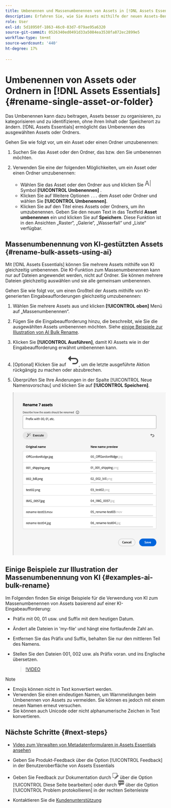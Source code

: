 ```yaml
---
title: Umbenennen und Massenumbenennen von Assets in [!DNL Assets Essentials]
description: Erfahren Sie, wie Sie Assets mithilfe der neuen Assets-Benutzeroberfläche (Assets Essentials) stapelweise umbenennen. Sie bietet die Möglichkeit, mehrere Assets gleichzeitig umzubenennen.
role: User
exl-id: 5d18950f-1863-46c0-83d7-079ae95a6320
source-git-commit: 0526340ed0491d33a5084ea3538fa872ec2899e5
workflow-type: tm+mt
source-wordcount: '440'
ht-degree: 17%

---
```


# Umbenennen von Assets oder Ordnern in [!DNL Assets Essentials] {#rename-single-asset-or-folder}

Das Umbenennen kann dazu beitragen, Assets besser zu organisieren, zu kategorisieren und zu identifizieren, ohne ihren Inhalt oder Speicherort zu ändern. [!DNL Assets Essentials] ermöglicht das Umbenennen des ausgewählten Assets oder Ordners.

Gehen Sie wie folgt vor, um ein Asset oder einen Ordner umzubenennen:

1. Suchen Sie das Asset oder den Ordner, das bzw. den Sie umbenennen möchten.

1. Verwenden Sie eine der folgenden Möglichkeiten, um ein Asset oder einen Ordner umzubenennen:

   * Wählen Sie das Asset oder den Ordner aus und klicken Sie ![ oberen Menü auf ](assets/do-not-localize/rename-icon.png)Symbol **[!UICONTROL Umbenennen]** .
   * Klicken Sie auf Weitere Optionen `...` dem Asset oder Ordner und wählen Sie **[!UICONTROL Umbenennen]**.
   * Klicken Sie auf den Titel eines Assets oder Ordners, um ihn umzubenennen. Geben Sie den neuen Text in das Textfeld **Asset umbenennen** ein und klicken Sie auf **Speichern**. Diese Funktion ist in den Ansichten „Raster“, „Galerie“, „Wasserfall“ und „Liste“ verfügbar.

## Massenumbenennung von KI-gestützten Assets {#rename-bulk-assets-using-ai}

Mit [!DNL Assets Essentials] können Sie mehrere Assets mithilfe von KI gleichzeitig umbenennen. Die KI-Funktion zum Massenumbenennen kann nur auf Dateien angewendet werden, nicht auf Ordner. Sie können mehrere Dateien gleichzeitig auswählen und sie alle gemeinsam umbenennen.

Gehen Sie wie folgt vor, um einen Großteil der Assets mithilfe von KI-generierten Eingabeaufforderungen gleichzeitig umzubenennen:

1. Wählen Sie mehrere Assets aus und klicken **[!UICONTROL oben]** Menü auf „Massenumbenennen“.

1. Fügen Sie die Eingabeaufforderung hinzu, die beschreibt, wie Sie die ausgewählten Assets umbenennen möchten. Siehe [einige Beispiele zur Illustration von AI Bulk Rename](#examples-ai-bulk-rename).

1. Klicken Sie **[!UICONTROL Ausführen]**, damit KI Assets wie in der Eingabeaufforderung erwähnt umbenennen kann.

1. [Optional] Klicken Sie auf ![Symbol „Rückgängig](assets/do-not-localize/undo.svg), um die letzte ausgeführte Aktion rückgängig zu machen oder abzubrechen.

1. Überprüfen Sie Ihre Änderungen in der Spalte [!UICONTROL Neue Namensvorschau] und klicken Sie auf **[!UICONTROL Speichern]**.

   ![AI-Massenumbenennung](assets/ai-bulk-rename.png)

## Einige Beispiele zur Illustration der Massenumbenennung von KI {#examples-ai-bulk-rename}

Im Folgenden finden Sie einige Beispiele für die Verwendung von KI zum Massenumbenennen von Assets basierend auf einer KI-Eingabeaufforderung:

* Präfix mit 00, 01 usw. und Suffix mit dem heutigen Datum.
* Ändert alle Dateien in &#39;my-file&#39; und hängt eine fortlaufende Zahl an.
* Entfernen Sie das Präfix und Suffix, behalten Sie nur den mittleren Teil des Namens.
* Stellen Sie den Dateien 001, 002 usw. als Präfix voran. und ins Englische übersetzen.

  >[!VIDEO](https://video.tv.adobe.com/v/3440975)

>[!NOTE]
>
> * Emojis können nicht in Text konvertiert werden.
> * Verwenden Sie einen eindeutigen Namen, um Warnmeldungen beim Umbenennen von Assets zu vermeiden. Sie können es jedoch mit einem neuen Namen erneut versuchen.
> * Sie können auch Unicode oder nicht alphanumerische Zeichen in Text konvertieren.

## Nächste Schritte {#next-steps}

* [Video zum Verwalten von Metadatenformularen in Assets Essentials ansehen](https://experienceleague.adobe.com/docs/experience-manager-learn/assets-essentials/configuring/metadata-forms.html?lang=de)

* Geben Sie Produkt-Feedback über die Option [!UICONTROL Feedback] in der Benutzeroberfläche von Assets Essentials

* Geben Sie Feedback zur Dokumentation durch ![Bearbeiten der Seite](assets/do-not-localize/edit-page.png) über die Option [!UICONTROL Diese Seite bearbeiten] oder durch ![Erstellen eines GitHub-Themas](assets/do-not-localize/github-issue.png) über die Option [!UICONTROL Problem protokollieren] in der rechten Seitenleiste

* Kontaktieren Sie die [Kundenunterstützung](https://experienceleague.adobe.com/?support-solution=General&amp;lang=de#support)

